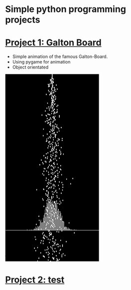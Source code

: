 # Simple python programming projects


# [Project 1: Galton Board](https://github.com/Timokko/GaltonBoard/blob/master/GaltonBoard.py) 
* Simple animation of the famous Galton-Board.
* Using pygame for animation
* Object orientated 

![](/images/galton.png)


# [Project 2: test]() 
